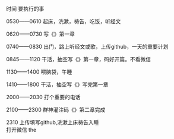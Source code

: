 时间	           要执行的事	                                        


0530——0610	     起床，洗漱，祷告，吃饭，听经文	



0620——0730	     写《》第一章	



0740——0830	     出门，路上听经文或歌，上传github，一天的重要计划	



0845——1120	     干活，抽空写《》第一章，码好开篇。不看微信	
                  

1130——1400	     喂脑袋，午睡	



1410——1800	     干活，抽空写《》写完第一章	



2000——2030	     打个重要的电话	



2100——2300	     群神灌注码《》第二章完成	



2310	           上传填写github,洗漱上床祷告入睡	
                  打开微信
the 


